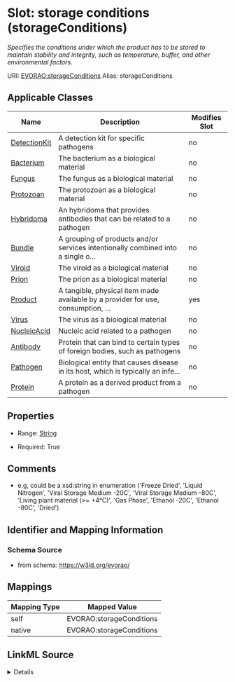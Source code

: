 

# Slot: storage conditions (storageConditions) 


_Specifies the conditions under which the product has to be stored to maintain stability and integrity, such as temperature, buffer, and other environmental factors._





URI: [EVORAO:storageConditions](https://w3id.org/evorao/storageConditions)
Alias: storageConditions

<!-- no inheritance hierarchy -->





## Applicable Classes

| Name | Description | Modifies Slot |
| --- | --- | --- |
| [DetectionKit](DetectionKit.md) | A detection kit for specific pathogens |  no  |
| [Bacterium](Bacterium.md) | The bacterium as a biological material |  no  |
| [Fungus](Fungus.md) | The fungus as a biological material |  no  |
| [Protozoan](Protozoan.md) | The protozoan as a biological material |  no  |
| [Hybridoma](Hybridoma.md) | An hybridoma that provides antibodies that can be related to a pathogen |  no  |
| [Bundle](Bundle.md) | A grouping of products and/or services intentionally combined into a single o... |  no  |
| [Viroid](Viroid.md) | The viroid as a biological material |  no  |
| [Prion](Prion.md) | The prion as a biological material |  no  |
| [Product](Product.md) | A tangible, physical item made available by a provider for use, consumption, ... |  yes  |
| [Virus](Virus.md) | The virus as a biological material |  no  |
| [NucleicAcid](NucleicAcid.md) | Nucleic acid related to a pathogen |  no  |
| [Antibody](Antibody.md) | Protein that can bind to certain types of foreign bodies, such as pathogens |  no  |
| [Pathogen](Pathogen.md) | Biological entity that causes disease in its host, which is typically an infe... |  no  |
| [Protein](Protein.md) | A protein as a derived product from a pathogen |  no  |







## Properties

* Range: [String](String.md)

* Required: True





## Comments

* e.g, could be a xsd:string in enumeration ('Freeze Dried', 'Liquid Nitrogen', 'Viral Storage Medium -20C', 'Viral Storage Medium -80C', 'Living plant material (>= +4°C)', 'Gas Phase', 'Ethanol -20C', 'Ethanol -80C', 'Dried')

## Identifier and Mapping Information







### Schema Source


* from schema: https://w3id.org/evorao/




## Mappings

| Mapping Type | Mapped Value |
| ---  | ---  |
| self | EVORAO:storageConditions |
| native | EVORAO:storageConditions |




## LinkML Source

<details>
```yaml
name: storageConditions
description: Specifies the conditions under which the product has to be stored to
  maintain stability and integrity, such as temperature, buffer, and other environmental
  factors.
title: storage conditions
comments:
- e.g, could be a xsd:string in enumeration ('Freeze Dried', 'Liquid Nitrogen', 'Viral
  Storage Medium -20C', 'Viral Storage Medium -80C', 'Living plant material (>= +4°C)',
  'Gas Phase', 'Ethanol -20C', 'Ethanol -80C', 'Dried')
from_schema: https://w3id.org/evorao/
rank: 1000
alias: storageConditions
domain_of:
- Product
range: string
required: true
multivalued: false

```
</details>